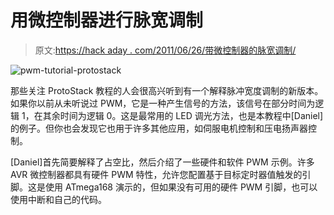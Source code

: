 # 用微控制器进行脉宽调制

> 原文:[https://hack aday . com/2011/06/26/带微控制器的脉宽调制/](https://hackaday.com/2011/06/26/pulse-width-modulation-with-microcontrollers/)

![](../Images/b0a9739cf65b0c6785dde9c490285794.png "pwm-tutorial-protostack")

那些关注 ProtoStack 教程的人会很高兴听到有一个解释脉冲宽度调制的新版本。如果你以前从未听说过 PWM，它是一种产生信号的方法，该信号在部分时间为逻辑 1，在其余时间为逻辑 0。这是最常用的 LED 调光方法，也是本教程中[Daniel]的例子。但你也会发现它也用于许多其他应用，如伺服电机控制和压电扬声器控制。

[Daniel]首先简要解释了占空比，然后介绍了一些硬件和软件 PWM 示例。许多 AVR 微控制器都具有硬件 PWM 特性，允许您配置基于目标定时器值触发的引脚。这是使用 ATmega168 演示的，但如果没有可用的硬件 PWM 引脚，也可以使用中断和自己的代码。